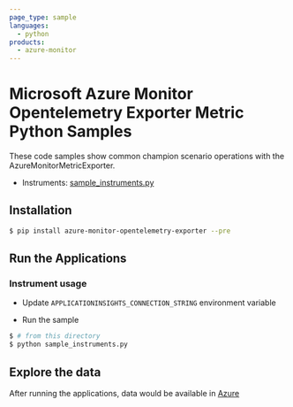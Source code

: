 ```yaml
---
page_type: sample
languages:
  - python
products:
  - azure-monitor
---
```


# Microsoft Azure Monitor Opentelemetry Exporter Metric Python Samples

These code samples show common champion scenario operations with the AzureMonitorMetricExporter.

* Instruments: [sample_instruments.py](https://github.com/Azure/azure-sdk-for-python/blob/main/sdk/monitor/azure-monitor-opentelemetry-exporter/samples/metrics/sample_instruments.py)

## Installation

```sh
$ pip install azure-monitor-opentelemetry-exporter --pre
```

## Run the Applications

### Instrument usage

* Update `APPLICATIONINSIGHTS_CONNECTION_STRING` environment variable

* Run the sample

```sh
$ # from this directory
$ python sample_instruments.py
```

## Explore the data

After running the applications, data would be available in [Azure](
https://docs.microsoft.com/azure/azure-monitor/app/app-insights-overview#where-do-i-see-my-telemetry)
